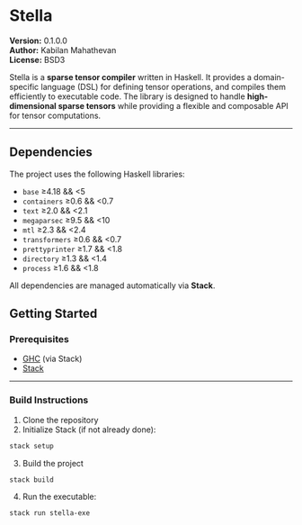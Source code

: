 # Stella

**Version:** 0.1.0.0  
**Author:** Kabilan Mahathevan  
**License:** BSD3  

Stella is a **sparse tensor compiler** written in Haskell. It provides a domain-specific language (DSL) for defining tensor operations, and compiles them efficiently to executable code. The library is designed to handle **high-dimensional sparse tensors** while providing a flexible and composable API for tensor computations.

---

<!-- ## Features -->

<!-- - **DSL for tensor operations** – Abstract tensor computations as high-level expressions.
- **Sparse tensor support** – Efficient handling of sparse tensors with customizable formats.
- **Parser and AST** – Full parsing support using `megaparsec` and structured abstract syntax trees (AST).
- **Executable generation** – Compile tensor operations into optimized code with `stella-exe`.
- **Extensible design** – Easily extendable with new tensor operations or backends. -->

<!-- --- -->

<!-- ## Project Structure

stella/
├── app/
│ └── Main.hs # Entry point for executable
├── src/
│ ├── DSL/
│ │ ├── AST.hs # Abstract Syntax Tree for tensor DSL
│ │ └── Parser.hs # Parser for tensor DSL using megaparsec
├── package.yaml # Project metadata and dependencies
├── stack.yaml # Stack resolver and GHC version
├── README.md # Project documentation
└── .gitignore -->

## Dependencies

The project uses the following Haskell libraries:

- `base` ≥4.18 && <5  
- `containers` ≥0.6 && <0.7  
- `text` ≥2.0 && <2.1  
- `megaparsec` ≥9.5 && <10  
- `mtl` ≥2.3 && <2.4  
- `transformers` ≥0.6 && <0.7  
- `prettyprinter` ≥1.7 && <1.8  
- `directory` ≥1.3 && <1.4  
- `process` ≥1.6 && <1.8  

All dependencies are managed automatically via **Stack**.

## Getting Started

### Prerequisites

- [GHC](https://www.haskell.org/ghc/) (via Stack)
- [Stack](https://docs.haskellstack.org/en/stable/README/)

---

### Build Instructions

1. Clone the repository
2. Initialize Stack (if not already done):
```bash
stack setup
```
3. Build the project
```bash
stack build
```
4. Run the executable:
```bash
stack run stella-exe
```